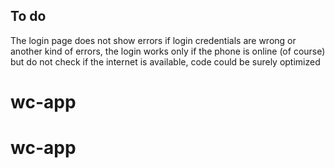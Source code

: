 ## To do

The login page does not show errors if login credentials are wrong or another kind of errors, the login works only if the phone is online (of course) but do not check if the internet is available, code could be surely optimized
# wc-app
# wc-app
